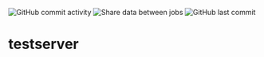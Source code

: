 ![GitHub commit activity](https://img.shields.io/github/commit-activity/m/thakursaurabh55522/testserver?style=plastic) ![Share data between jobs](https://github.com/thakursaurabh55522/testserver/workflows/Share%20data%20between%20jobs/badge.svg) ![GitHub last commit](https://img.shields.io/github/last-commit/thakursaurabh55522/testserver?style=plastic)
# testserver

